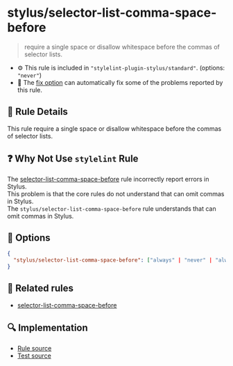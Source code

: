 # stylus/selector-list-comma-space-before

> require a single space or disallow whitespace before the commas of selector lists.

- :gear: This rule is included in `"stylelint-plugin-stylus/standard"`. (options: `"never"`)
- :wrench: The [fix option](https://stylelint.io/user-guide/usage/options#fix) can automatically fix some of the problems reported by this rule.

## :book: Rule Details

This rule require a single space or disallow whitespace before the commas of selector lists.

## :question: Why Not Use `stylelint` Rule

The [selector-list-comma-space-before] rule incorrectly report errors in Stylus.  
This problem is that the core rules do not understand that can omit commas in Stylus.  
The `stylus/selector-list-comma-space-before` rule understands that can omit commas in Stylus.

## :wrench: Options

```json
{
  "stylus/selector-list-comma-space-before": ["always" | "never" | "always-single-line" | "never-single-line"]
}
```

## :couple: Related rules

- [selector-list-comma-space-before]

[selector-list-comma-space-before]: https://stylelint.io/user-guide/rules/selector-list-comma-space-before

## :mag: Implementation

- [Rule source](https://github.com/stylus/stylelint-stylus/blob/main/lib/rules/selector-list-comma-space-before.js)
- [Test source](https://github.com/stylus/stylelint-stylus/blob/main/tests/lib/rules/selector-list-comma-space-before.js)
